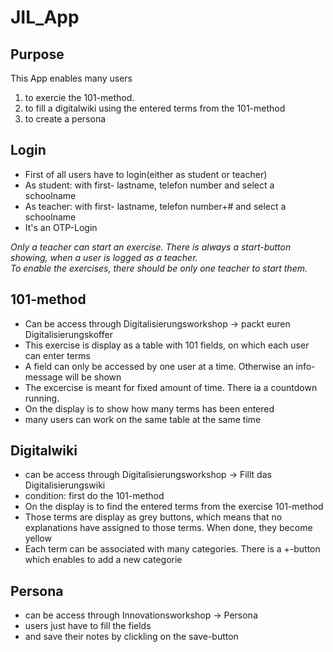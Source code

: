 # JIL_App

## Purpose

This App enables many users 
1. to exercie the 101-method.
2. to fill a digitalwiki using the entered terms from the 101-method
2. to create a persona


## Login


- First of all users have to login(either as student or teacher)
- As student: with first- lastname, telefon number and select a schoolname  
- As teacher: with first- lastname, telefon number+# and select a schoolname
- It's an OTP-Login


*Only a teacher can start an exercise. There is always a start-button showing, when a user is logged as a teacher.*    
*To enable the exercises, there should be only one teacher to start them.*



## 101-method

- Can be access through Digitalisierungsworkshop -> packt euren Digitalisierungskoffer
- This exercise is display as a table with 101 fields, on which each user can enter terms
- A field can only be accessed by one user at a time. Otherwise an info-message will be shown
- The excercise is meant for fixed amount of time. There ia a countdown running.
- On the display is to show how many terms has been entered
- many users can work on the same table at the same time


## Digitalwiki

- can be access through Digitalisierungsworkshop -> Fillt das Digitalisierungswiki
- condition: first do the 101-method
- On the display is to find the entered terms from the exercise 101-method
- Those terms are display as grey buttons, which means that no explanations have assigned to those terms. When done, they become yellow
- Each term can be associated with many categories. There is a +-button which enables to add a new categorie


## Persona

- can be access through Innovationsworkshop -> Persona
- users just have to fill the fields 
- and save their notes by clickling on the save-button

